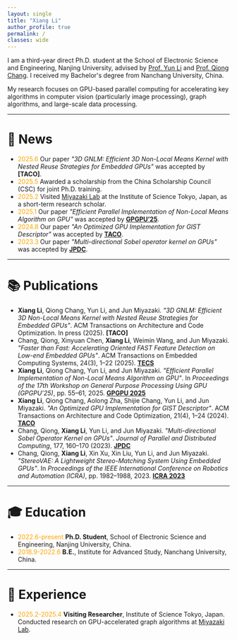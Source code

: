 ```yaml
---
layout: single
title: "Xiang Li"
author_profile: true
permalink: /
classes: wide
---
```


I am a third-year direct Ph.D. student at the School of Electronic Science and Engineering, Nanjing University, advised by [Prof. Yun Li](https://www.yunligroup.org/) and [Prof. Qiong Chang](https://changqiong.github.io/). I received my Bachelor's degree from Nanchang University, China.

My research focuses on GPU-based parallel computing for accelerating key algorithms in computer vision (particularly image processing), graph algorithms, and large-scale data processing.

---

# 📰 News

- <span style="color: #FFA500">2025.6</span> Our paper *"3D GNLM: Efficient 3D Non-Local Means Kernel with Nested Reuse Strategies for Embedded GPUs"* was accepted by **[TACO]**.
- <span style="color: #FFA500">2025.5</span> Awarded a scholarship from the China Scholarship Council (CSC) for joint Ph.D. training. <!--I will join [Miyazaki Lab](https://www.lsc.c.titech.ac.jp/miyazaki) at the Institute of Science Tokyo for a two-year research collaboration.-->
- <span style="color: #FFA500">2025.2</span> Visited [Miyazaki Lab](https://www.lsc.c.titech.ac.jp/miyazaki) at the Institute of Science Tokyo, Japan, as a short-term research scholar.
- <span style="color: #FFA500">2025.1</span> Our paper *"Efficient Parallel Implementation of Non-Local Means Algorithm on GPU"* was accepted by **[GPGPU’25](https://dl.acm.org/doi/10.1145/3725798.3725807)**.  
- <span style="color: #FFA500">2024.8</span> Our paper *"An Optimized GPU Implementation for GIST Descriptor"* was accepted by **[TACO](https://dl.acm.org/doi/10.1145/3689339)**.  
- <span style="color: #FFA500">2023.3</span> Our paper *"Multi-directional Sobel operator kernel on GPUs"* was accepted by **[JPDC](https://www.sciencedirect.com/science/article/pii/S0743731523000400)**.  

---

# 📚 Publications

- **Xiang Li**, Qiong Chang, Yun Li, and Jun Miyazaki. *"3D GNLM: Efficient 3D Non-Local Means Kernel with Nested Reuse Strategies for Embedded GPUs"*. ACM Transactions on Architecture and Code Optimization. In press (2025). **[TACO]**
- Chang, Qiong, Xinyuan Chen, **Xiang Li**, Weimin Wang, and Jun Miyazaki. *"Faster than Fast: Accelerating Oriented FAST Feature Detection on Low-end Embedded GPUs"*. ACM Transactions on Embedded Computing Systems, 24(3), 1–22 (2025). **[TECS](https://dl.acm.org/doi/10.1145/3725217)**
- **Xiang Li**, Qiong Chang, Yun Li, and Jun Miyazaki. *"Efficient Parallel Implementation of Non-Local Means Algorithm on GPU"*. In *Proceedings of the 17th Workshop on General Purpose Processing Using GPU (GPGPU’25)*, pp. 55–61, 2025. **[GPGPU 2025](https://dl.acm.org/doi/10.1145/3725798.3725807)**
- **Xiang Li**, Qiong Chang, Aolong Zha, Shijie Chang, Yun Li, and Jun Miyazaki. *"An Optimized GPU Implementation for GIST Descriptor"*. ACM Transactions on Architecture and Code Optimization, 21(4), 1–24 (2024). **[TACO](https://dl.acm.org/doi/10.1145/3689339)**
- Chang, Qiong, **Xiang Li**, Yun Li, and Jun Miyazaki. *"Multi-directional Sobel Operator Kernel on GPUs"*. *Journal of Parallel and Distributed Computing*, 177, 160–170 (2023). **[JPDC](https://www.sciencedirect.com/science/article/pii/S0743731523000400)**
- Chang, Qiong, **Xiang Li**, Xin Xu, Xin Liu, Yun Li, and Jun Miyazaki. *"StereoVAE: A Lightweight Stereo-Matching System Using Embedded GPUs"*. In *Proceedings of the IEEE International Conference on Robotics and Automation (ICRA)*, pp. 1982–1988, 2023. **[ICRA 2023](https://ieeexplore.ieee.org/abstract/document/10160441)**

---

# 🎓 Education

- <span style="color: #FFA500">2022.6-present</span> **Ph.D. Student**, School of Electronic Science and Engineering, Nanjing University, China.
- <span style="color: #FFA500">2018.9-2022.6</span> **B.E.**, Institute for Advanced Study, Nanchang University, China. 
  
---

# 💼 Experience

- <span style="color: #FFA500">2025.2-2025.4</span> **Visiting Researcher**, Institute of Science Tokyo, Japan. Conducted research on GPU-accelerated graph algorithms at [Miyazaki Lab](https://www.lsc.c.titech.ac.jp/miyazaki).
